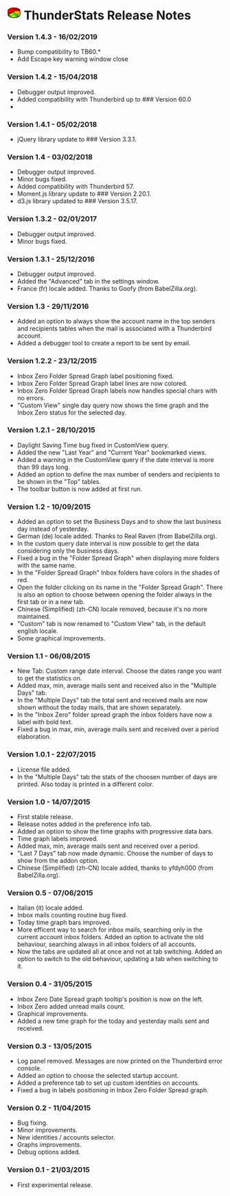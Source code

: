 # ![TS] ThunderStats Release Notes


### Version 1.4.3 - 16/02/2019 
- Bump compatibility to TB60.*
- Add Escape key warning window close


### Version 1.4.2 - 15/04/2018
- Debugger output improved.
- Added compatibility with Thunderbird up to ### Version 60.0
-

### Version 1.4.1 - 05/02/2018
- jQuery library update to ### Version 3.3.1. 


### Version 1.4 - 03/02/2018
- Debugger output improved.
- Minor bugs fixed.
- Added compatibility with Thunderbird 57.
- Moment.js library update to ### Version 2.20.1.
- d3.js library updated to ### Version 3.5.17.


### Version 1.3.2 - 02/01/2017
- Debugger output improved.
- Minor bugs fixed.


### Version 1.3.1 - 25/12/2016
- Debugger output improved.
- Added the "Advanced" tab in the settings window.
- France (fr) locale added. Thanks to Goofy (from BabelZilla.org).


### Version 1.3 - 29/11/2016
- Added an option to always show the account name in the top senders and recipients tables when the mail is associated with a Thunderbird account.
- Added a debugger tool to create a report to be sent by email.


### Version 1.2.2 - 23/12/2015
- Inbox Zero Folder Spread Graph label positioning fixed.
- Inbox Zero Folder Spread Graph label lines are now colored.
- Inbox Zero Folder Spread Graph labels now handles special chars with no errors.
- "Custom View" single day query now shows the time graph and the Inbox Zero status for the selected day.


### Version 1.2.1 - 28/10/2015
- Daylight Saving Time bug fixed in CustomView query.
- Added the new "Last Year" and "Current Year" bookmarked views.
- Added a warning in the CustomView query if the date interval is more than 99 days long.
- Added an option to define the max number of senders and recipients to be shown in the "Top" tables.
- The toolbar button is now added at first run.


### Version 1.2 - 10/09/2015
- Added an option to set the Business Days and to show the last business day instead of yesterday.
- German (de) locale added. Thanks to Real Raven (from BabelZilla.org).
- In the custom query date interval is now possible to get the data considering only the business days.
- Fixed a bug in the "Folder Spread Graph" when displaying more folders with the same name.
- In the "Folder Spread Graph" Inbox folders have colors in the shades of red.
- Open the folder clicking on its name in the "Folder Spread Graph". There is also an option to choose between opening the folder always in the first tab or in a new tab.
- Chinese (Simplified) (zh-CN) locale removed, because it's no more maintained.
- "Custom" tab is now renamed to "Custom View" tab, in the default english locale.
- Some graphical improvements.


### Version 1.1 - 06/08/2015
- New Tab: Custom range date interval. Choose the dates range you want to get the statistics on.
- Added max, min, average mails sent and received also in the "Multiple Days" tab.
- In the "Multiple Days" tab the total sent and received mails are now shown without the today mails, that are shown separately.
- In the "Inbox Zero" folder spread graph the inbox folders have now a label with bold text.
- Fixed a bug in max, min, average mails sent and received over a period elaboration.


### Version 1.0.1 - 22/07/2015
- License file added.
- In the "Multiple Days" tab the stats of the choosen number of days are printed. Also today is printed in a different color.


### Version 1.0 - 14/07/2015
- First stable release.
- Release notes added in the preference info tab.
- Added an option to show the time graphs with progressive data bars.
- Time graph labels improved.
- Added max, min, average mails sent and received over a period.
- "Last 7 Days" tab now made dynamic. Choose the number of days to show from the addon option.
- Chinese (Simplified) (zh-CN) locale added, thanks to yfdyh000 (from BabelZilla.org).


### Version 0.5 - 07/06/2015
- Italian (it) locale added.
- Inbox mails counting routine bug fixed.
- Today time graph bars improved.
- More efficent way to search for inbox mails, searching only in the current account inbox folders. Added an option to activate the old behaviour, searching always in all inbox folders of all accounts.
- Now the tabs are updated all at once and not at tab switching. Added an option to switch to the old behaviour, updating a tab when switching to it.


### Version 0.4 - 31/05/2015
- Inbox Zero Date Spread graph tooltip's position is now on the left.
- Inbox Zero added unread mails count.
- Graphical improvements.
- Added a new time graph for the today and yesterday mails sent and received.


### Version 0.3 - 13/05/2015
- Log panel removed. Messages are now printed on the Thunderbird error console.
- Added an option to choose the selected startup account.
- Added a preference tab to set up custom identities on accounts.
- Fixed a bug in labels positioning in Inbox Zero Folder Spread graph.


### Version 0.2 - 11/04/2015
- Bug fixing.
- Minor improvements.
- New identities / accounts selector.
- Graphs improvements.
- Debug options added.


### Version 0.1 - 21/03/2015
- First experimental release.


[TS]: rep-resources/images/mzts-icon.png 